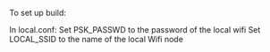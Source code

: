 To set up build:

In local.conf:
  Set PSK_PASSWD to the password of the local wifi
  Set LOCAL_SSID to the name of the local Wifi node

